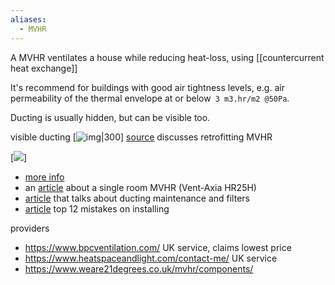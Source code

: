 ```yaml
---
aliases:
  - MVHR
---
```

A MVHR ventilates a house while reducing heat-loss, using [[countercurrent heat exchange]]

It's recommend for buildings with good air tightness levels, e.g. air permeability of the thermal envelope at or below` 3 m3.hr/m2 @50Pa`.

Ducting is usually hidden, but can be visible too.

visible ducting
[![img|300](https://www.granddesignsmagazine.com/wp-content/uploads/2022/01/3-Green-Building-Store_Exposed-MVHR-ducting-at-Lansdowne-Passivhaus.jpg)]
[source](https://www.granddesignsmagazine.com/heating/mvhr-system-guide/) discusses retrofitting MVHR

[![](https://www.beamcentralsystems.com/getmedia/5bab9948-2441-464c-b7f7-dcbbf7558562/Mechanical-Ventilation-Flat-Channel-Ducting-at-first-fix-in-a-newbuild.jpg.aspx?width=350&height=350)]

- [more info](https://www.greenbuildingstore.co.uk/information-hub/mvhr-frequently-asked-questions/)
- an [article](https://www.earth.org.uk/MHRV-mechanical-heat-recovery-ventilation.html) about a single room MVHR (Vent-Axia HR25H)
- [article](https://www.heatspaceandlight.com/what-puts-people-off-mvhr-duct-cleaning-airborne-viruses-maintenance/) that talks about ducting maintenance and filters
- [article](https://www.ventilation-alnor.co.uk/index/support/alnor-knowledge-base/heat-recovery/mvhr-system-mistakes.html) top 12 mistakes on installing

providers
- https://www.bpcventilation.com/ UK service, claims lowest price
- https://www.heatspaceandlight.com/contact-me/ UK service
- https://www.weare21degrees.co.uk/mvhr/components/